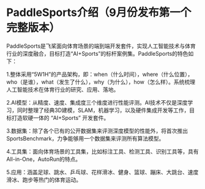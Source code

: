# PaddleSports介绍（9月份发布第一个完整版本）

PaddleSports是飞桨面向体育场景的端到端开发套件，实现人工智能技术与体育行业的深度融合，目标打造“AI+Sports”的标杆案例集。PaddleSports的特色如下：

1.整体采用“5W1H”的产品架构，即：when（什么时间），where（什么位置），who（是谁），what（发生了什么），why（为什么），how（怎么样）。系统梳理人工智能技术在体育行业的研究、应用、落地。

2.AI模型：从精度、速度、集成度三个维度进行性能评测。AI技术不仅是深度学习，同时整理了经典3D建模，SLAM，机器学习，以及硬件集成开发等工作，目标打造软硬一体的 “AI+Sports” 开发套件。

3.数据集：除了各个已有的公开数据集来评测深度模型的性能外，将首次推出SportsBenchmark，力争能够用一个数据集来评测所有算法模型。

4.工具集：面向体育场景的工具集，比如标注工具、检测工具、识别工具等，具有All-in-One，AutoRun的特点。

5.应用：涵盖足球、跳水、乒乓球、花样滑冰、健身、篮球、蹦床、大跳台、速度滑冰、跑步等热门的体育运动。
